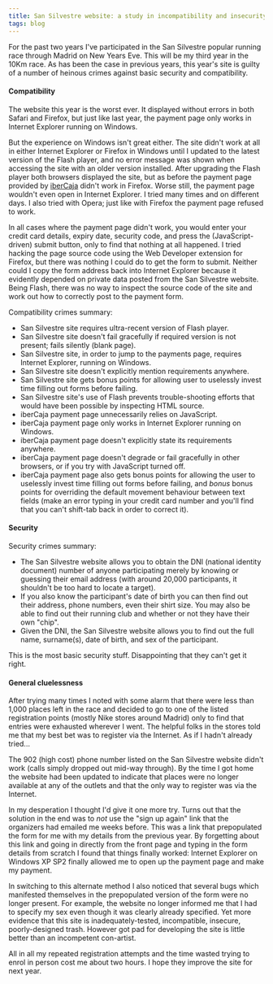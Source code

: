 ```yaml
---
title: San Silvestre website: a study in incompatibility and insecurity
tags: blog
---
```


For the past two years I've participated in the San Silvestre popular running race through Madrid on New Years Eve. This will be my third year in the 10Km race. As has been the case in previous years, this year's site is guilty of a number of heinous crimes against basic security and compatibility.

#### Compatibility

The website this year is the worst ever. It displayed without errors in both Safari and Firefox, but just like last year, the payment page only works in Internet Explorer running on Windows.

But the experience on Windows isn't great either. The site didn't work at all in either Internet Explorer or Firefox in Windows until I updated to the latest version of the Flash player, and no error message was shown when accessing the site with an older version installed. After upgrading the Flash player both browsers displayed the site, but as before the payment page provided by [iberCaja](http://ibercaja.es/) didn't work in Firefox. Worse still, the payment page wouldn't even open in Internet Explorer. I tried many times and on different days. I also tried with Opera; just like with Firefox the payment page refused to work.

In all cases where the payment page didn't work, you would enter your credit card details, expiry date, security code, and press the (JavaScript-driven) submit button, only to find that nothing at all happened. I tried hacking the page source code using the Web Developer extension for Firefox, but there was nothing I could do to get the form to submit. Neither could I copy the form address back into Internet Explorer because it evidently depended on private data posted from the San Silvestre website. Being Flash, there was no way to inspect the source code of the site and work out how to correctly post to the payment form.

Compatibility crimes summary:

-   San Silvestre site requires ultra-recent version of Flash player.
-   San Silvestre site doesn't fail gracefully if required version is not present; fails silently (blank page).
-   San Silvestre site, in order to jump to the payments page, requires Internet Explorer, running on Windows.
-   San Silvestre site doesn't explicitly mention requirements anywhere.
-   San Silvestre site gets bonus points for allowing user to uselessly invest time filling out forms before failing.
-   San Silvestre site's use of Flash prevents trouble-shooting efforts that would have been possible by inspecting HTML source.
-   iberCaja payment page unnecessarily relies on JavaScript.
-   iberCaja payment page only works in Internet Explorer running on Windows.
-   iberCaja payment page doesn't explicitly state its requirements anywhere.
-   iberCaja payment page doesn't degrade or fail gracefully in other browsers, or if you try with JavaScript turned off.
-   iberCaja payment page also gets bonus points for allowing the user to uselessly invest time filling out forms before failing, and _bonus_ bonus points for overriding the default movement behaviour between text fields (make an error typing in your credit card number and you'll find that you can't shift-tab back in order to correct it).

#### Security

Security crimes summary:

-   The San Silvestre website allows you to obtain the DNI (national identity document) number of anyone participating merely by knowing or guessing their email address (with around 20,000 participants, it shouldn't be too hard to locate a target).
-   If you also know the participant's date of birth you can then find out their address, phone numbers, even their shirt size. You may also be able to find out their running club and whether or not they have their own "chip".
-   Given the DNI, the San Silvestre website allows you to find out the full name, surname(s), date of birth, and sex of the participant.

This is the most basic security stuff. Disappointing that they can't get it right.

#### General cluelessness

After trying many times I noted with some alarm that there were less than 1,000 places left in the race and decided to go to one of the listed registration points (mostly Nike stores around Madrid) only to find that entries were exhausted wherever I went. The helpful folks in the stores told me that my best bet was to register via the Internet. As if I hadn't already tried...

The 902 (high cost) phone number listed on the San Silvestre website didn't work (calls simply dropped out mid-way through). By the time I got home the website had been updated to indicate that places were no longer available at any of the outlets and that the only way to register was via the Internet.

In my desperation I thought I'd give it one more try. Turns out that the solution in the end was to _not_ use the "sign up again" link that the organizers had emailed me weeks before. This was a link that prepopulated the form for me with my details from the previous year. By forgetting about this link and going in directly from the front page and typing in the form details from scratch I found that things finally worked: Internet Explorer on Windows XP SP2 finally allowed me to open up the payment page and make my payment.

In switching to this alternate method I also noticed that several bugs which manifested themselves in the prepopulated version of the form were no longer present. For example, the website no longer informed me that I had to specify my sex even though it was clearly already specified. Yet more evidence that this site is inadequately-tested, incompatible, insecure, poorly-designed trash. However got pad for developing the site is little better than an incompetent con-artist.

All in all my repeated registration attempts and the time wasted trying to enrol in person cost me about two hours. I hope they improve the site for next year.
